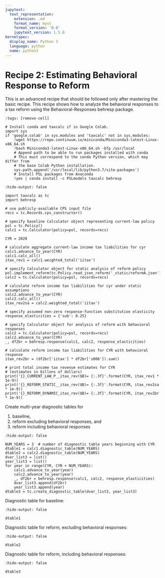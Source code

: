 ```yaml
---
jupytext:
  text_representation:
    extension: .md
    format_name: myst
    format_version: '0.8'
    jupytext_version: 1.5.0
kernelspec:
  display_name: Python 3
  language: python
  name: python3
---
```


# Recipe 2: Estimating Behavioral Response to Reform

This is an advanced recipe that should be followed only after mastering the basic recipe.
This recipe shows how to analyze the behavioral responses to a tax reform using the Behavioral-Responses behresp package.

```{code-cell} ipython3
:tags: [remove-cell]

# Install conda and taxcalc if in Google Colab.
import sys
if 'google.colab' in sys.modules and 'taxcalc' not in sys.modules:
    !wget https://repo.continuum.io/miniconda/Miniconda3-latest-Linux-x86_64.sh
    !bash Miniconda3-latest-Linux-x86_64.sh -bfp /usr/local
    # Append path to be able to run packages installed with conda
    # This must correspond to the conda Python version, which may differ from
    # the base Colab Python installation.
    sys.path.append('/usr/local/lib/python3.7/site-packages')
    # Install PSL packages from Anaconda
    !yes | conda install -c PSLmodels taxcalc behresp
```

```{code-cell} ipython3
:hide-output: false

import taxcalc as tc
import behresp

# use publicly-available CPS input file
recs = tc.Records.cps_constructor()

# specify baseline Calculator object representing current-law policy
pol = tc.Policy()
calc1 = tc.Calculator(policy=pol, records=recs)

CYR = 2020

# calculate aggregate current-law income tax liabilities for cyr
calc1.advance_to_year(CYR)
calc1.calc_all()
itax_rev1 = calc1.weighted_total('iitax')

# specify Calculator object for static analysis of reform policy
pol.implement_reform(tc.Policy.read_json_reform('_static/reformA.json'))
calc2 = tc.Calculator(policy=pol, records=recs)

# calculate reform income tax liabilities for cyr under static assumptions
calc2.advance_to_year(CYR)
calc2.calc_all()
itax_rev2sa = calc2.weighted_total('iitax')

# specify assumed non-zero response-function substitution elasticity
response_elasticities = {'sub': 0.25}

# specify Calculator object for analysis of reform with behavioral responses
calc2 = tc.Calculator(policy=pol, records=recs)
calc2.advance_to_year(CYR)
_, df2br = behresp.response(calc1, calc2, response_elasticities)

# calculate reform income tax liabilities for CYR with behavioral response
itax_rev2br = (df2br['iitax'] * df2br['s006']).sum()

# print total income tax revenue estimates for CYR
# (estimates in billons of dollars)
print('{}_CURRENT_LAW_P__itax_rev($B)= {:.3f}'.format(CYR, itax_rev1 * 1e-9))
print('{}_REFORM_STATIC__itax_rev($B)= {:.3f}'.format(CYR, itax_rev2sa * 1e-9))
print('{}_REFORM_DYNAMIC_itax_rev($B)= {:.3f}'.format(CYR, itax_rev2br * 1e-9))
```

Create multi-year diagnostic tables for
1. baseline,
2. reform excluding behavioral responses, and
3. reform including behavioral responses

```{code-cell} ipython3
:hide-output: false

NUM_YEARS = 3  # number of diagnostic table years beginning with CYR
dtable1 = calc1.diagnostic_table(NUM_YEARS)
dtable2 = calc2.diagnostic_table(NUM_YEARS)
dvar_list3 = list()
year_list3 = list()
for year in range(CYR, CYR + NUM_YEARS):
    calc1.advance_to_year(year)
    calc2.advance_to_year(year)
    _, df2br = behresp.response(calc1, calc2, response_elasticities)
    dvar_list3.append(df2br)
    year_list3.append(year)
dtable3 = tc.create_diagnostic_table(dvar_list3, year_list3)
```

Diagnostic table for baseline:

```{code-cell} ipython3
:hide-output: false

dtable1
```

Diagnostic table for reform, excluding behavioral responses:

```{code-cell} ipython3
:hide-output: false

dtable2
```

Diagnostic table for reform, including behavioral responses:

```{code-cell} ipython3
:hide-output: false

dtable3
```
